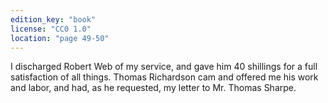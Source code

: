 ```yaml
---
edition_key: "book"
license: "CC0 1.0"
location: "page 49-50"
---
```

I discharged
Robert Web of my service, and gave him 40 shillings for a full
satisfaction of all things. Thomas Richardson cam and offered me
his work and labor, and had, as he requested, my letter to Mr.
Thomas Sharpe.

